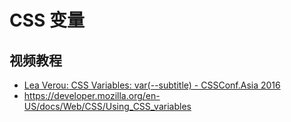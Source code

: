 # CSS 变量

## 视频教程
* [Lea Verou: CSS Variables: var(--subtitle) - CSSConf.Asia 2016](https://www.youtube.com/watch?v=kZOJCVvyF-4)
* https://developer.mozilla.org/en-US/docs/Web/CSS/Using_CSS_variables
